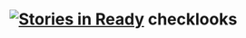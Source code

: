 [![Stories in Ready](https://badge.waffle.io/paulkling/checklooks.png?label=ready&title=Ready)](https://waffle.io/paulkling/checklooks)
checklooks
==========
